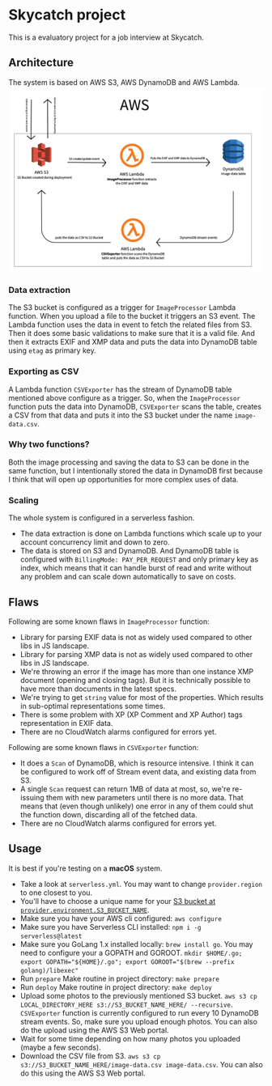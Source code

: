 # Skycatch project
This is a evaluatory project for a job interview at Skycatch. 

## Architecture
The system is based on AWS S3, AWS DynamoDB and AWS Lambda. ![system architecture](images/skycatch-project-arch.png)

### Data extraction
The S3 bucket is configured as a trigger for `ImageProcessor` Lambda function. When
you upload a file to the bucket it triggers an S3 event. The Lambda function uses the
data in event to fetch the related files from S3. Then it does some basic validations
to make sure that it is a valid file. And then it extracts EXIF and XMP data and puts
the data into DynamoDB table using `etag` as primary key.

### Exporting as CSV
A Lambda function `CSVExporter` has the stream of DynamoDB table mentioned above
configure as a trigger. So, when the `ImageProcessor` function puts the data into
DynamoDB, `CSVExporter` scans the table, creates a CSV from that data and puts it
into the S3 bucket under the name `image-data.csv`.

### Why two functions?
Both the image processing and saving the data to S3 can be done in the same function,
but I intentionally stored the data in DynamoDB first because I think that will open
up opportunities for more complex uses of data.

### Scaling
The whole system is configured in a serverless fashion.
* The data extraction is done on Lambda functions which scale up to your account
concurrency limit and down to zero.
* The data is stored on S3 and DynamoDB. And DynamoDB table is configured with
`BillingMode: PAY_PER_REQUEST` and only primary key as index, which means that it
can handle burst of read and write without any problem and can scale down
automatically to save on costs.

## Flaws
Following are some known flaws in `ImageProcessor` function:
* Library for parsing EXIF data is not as widely used compared to other libs in JS
landscape.
* Library for parsing XMP data is not as widely used compared to other libs in JS
landscape.
* We're throwing an error if the image has more than one instance XMP document
(opening and closing tags). But it is technically possible to have more than documents
in the latest specs.
* We're trying to get `string` value for most of the properties. Which results in
sub-optimal representations some times.
* There is some problem with XP (XP Comment and XP Author) tags representation in
EXIF data.
* There are no CloudWatch alarms configured for errors yet.

Following are some known flaws in `CSVExporter` function:
* It does a `Scan` of DynamoDB, which is resource intensive. I think it can be
configured to work off of Stream event data, and existing data from S3.
* A single `Scan` request can return 1MB of data at most, so, we're re-issuing them
with new parameters until there is no more data. That means that (even though unlikely)
one error in any of them could shut the function down, discarding all of the
fetched data.
* There are no CloudWatch alarms configured for errors yet.

## Usage
It is best if you're testing on a **macOS** system.
* Take a look at `serverless.yml`. You may want to change `provider.region` to one
closest to you.
* You'll have to choose a unique name for your
[S3 bucket at `provider.environment.S3_BUCKET_NAME`](https://github.com/raeesbhatti/skycatch-project/blob/3fafbb20ea11d1c0c8e50a71bb02197bf88795cb/serverless.yml#L39).
* Make sure you have your AWS cli configured: `aws configure`
* Make sure you have Serverless CLI installed: `npm i -g serverless@latest`
* Make sure you GoLang 1.x installed locally: `brew install go`. You may need
to configure your a GOPATH and GOROOT. `mkdir $HOME/.go; export GOPATH="${HOME}/.go"; export GOROOT="$(brew --prefix golang)/libexec"`
* Run `prepare` Make routine in project directory: `make prepare`
* Run `deploy` Make routine in project directory: `make deploy`
* Upload some photos to the previously mentioned S3 bucket.
`aws s3 cp LOCAL_DIRECTORY_HERE s3://S3_BUCKET_NAME_HERE/ --recursive`. `CSVExporter`
function is currently configured to run every 10 DynamoDB stream events. So, make sure
you upload enough photos.
You can also do the upload using the AWS S3 Web portal.
* Wait for some time depending on how many photos you uploaded (maybe a few seconds).
* Download the CSV file from S3. `aws s3 cp s3://S3_BUCKET_NAME_HERE/image-data.csv image-data.csv`.
You can also do this using the AWS S3 Web portal.
